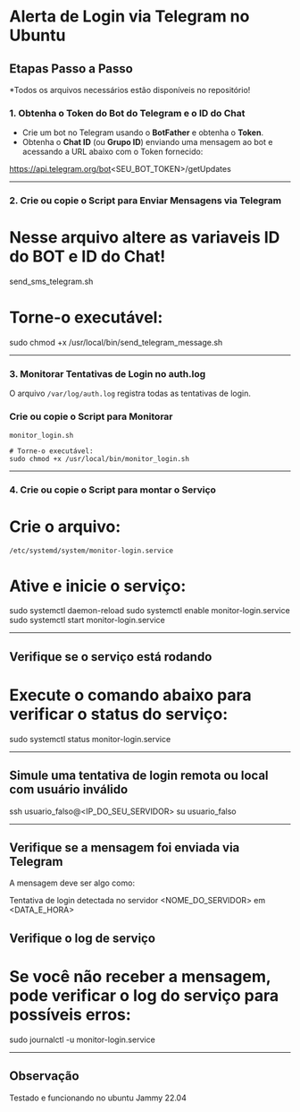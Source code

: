 # Alerta de Login via Telegram no Ubuntu

## Etapas Passo a Passo

*Todos os arquivos necessários estão disponíveis no repositório!

### 1. Obtenha o Token do Bot do Telegram e o ID do Chat
- Crie um bot no Telegram usando o **BotFather** e obtenha o **Token**.
- Obtenha o **Chat ID** (ou **Grupo ID**) enviando uma mensagem ao bot e acessando a URL abaixo com o Token fornecido:

https://api.telegram.org/bot<SEU_BOT_TOKEN>/getUpdates

---

### 2. Crie ou copie o Script para Enviar Mensagens via Telegram
# Nesse arquivo altere as variaveis ID do BOT e ID do Chat!
  send_sms_telegram.sh


  # Torne-o executável:
  sudo chmod +x /usr/local/bin/send_telegram_message.sh

---

### 3. Monitorar Tentativas de Login no auth.log
O arquivo `/var/log/auth.log` registra todas as tentativas de login. 

### Crie ou copie o Script para Monitorar
    monitor_login.sh  

    # Torne-o executável:
    sudo chmod +x /usr/local/bin/monitor_login.sh

---

### 4. Crie ou copie o Script para montar o  Serviço
  # Crie o arquivo:
  `/etc/systemd/system/monitor-login.service`

  # Ative e inicie o serviço:
  sudo systemctl daemon-reload
  sudo systemctl enable monitor-login.service
  sudo systemctl start monitor-login.service

---

## Verifique se o serviço está rodando
  # Execute o comando abaixo para verificar o status do serviço:

  sudo systemctl status monitor-login.service

---

## Simule uma tentativa de login remota ou local com usuário inválido
  ssh usuario_falso@<IP_DO_SEU_SERVIDOR>
  su usuario_falso

---

## Verifique se a mensagem foi enviada via Telegram

  A mensagem deve ser algo como:

  Tentativa de login detectada no servidor <NOME_DO_SERVIDOR> em <DATA_E_HORA>

## Verifique o log de serviço
  # Se você não receber a mensagem, pode verificar o log do serviço para possíveis erros:
  sudo journalctl -u monitor-login.service

  ---

## Observação
  Testado e funcionando no ubuntu Jammy 22.04